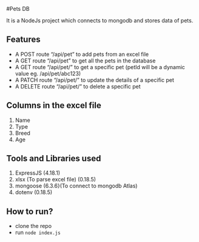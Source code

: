 #Pets DB

It is a NodeJs project which connects to mongodb and stores data of pets.

## Features

- A POST route “/api/pet” to add pets from an excel file
- A GET route “/api/pet” to get all the pets in the database
- A GET route “/api/pet/<petId>” to get a specific pet (petId will be a dynamic value eg. /api/pet/abc123)
- A PATCH route “/api/pet/<petId>” to update the details of a specific pet
- A DELETE route “/api/pet/<petId>” to delete a specific pet

## Columns in the excel file

1. Name
2. Type
3. Breed
4. Age

## Tools and Libraries used

1. ExpressJS (4.18.1)
2. xlsx (To parse excel file) (0.18.5)
3. mongoose (6.3.6}(To connect to mongodb Atlas)
4. dotenv (0.18.5)

## How to run?

- clone the repo
- run <code>node index.js</code>

